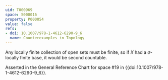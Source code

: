 ```yaml
---
uid: T000969
space: S000016
property: P000054
value: false
refs:
- doi: 10.1007/978-1-4612-6290-9_6
  name: Counterexamples in Topology
---
```


Any locally finite collection of open sets must be finite, so if $X$ had a $\sigma$-locally finite base, it would be second countable.

Asserted in the General Reference Chart for space #19 in
{{doi:10.1007/978-1-4612-6290-9_6}}.
